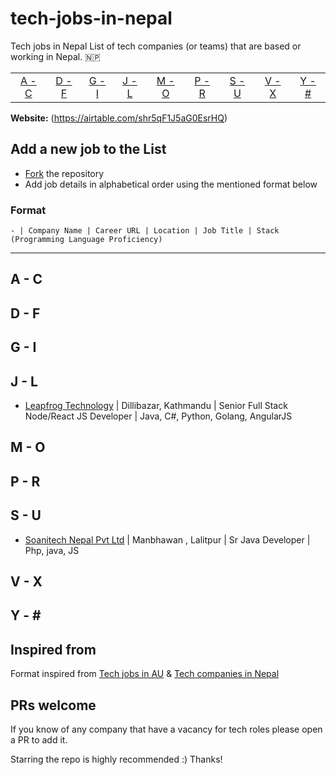 # tech-jobs-in-nepal

Tech jobs in Nepal
List of tech companies (or teams) that are based or working in Nepal. :nepal:

|                 |                 |                 |                 |                 |                 |                 |                 |                 |
| :-------------: | :-------------: | :-------------: | :-------------: | :-------------: | :-------------: | :-------------: | :-------------: | :-------------: |
| [A - C](#a---c) | [D - F](#d---f) | [G - I](#g---i) | [J - L](#j---l) | [M - O](#m---o) | [P - R](#p---r) | [S - U](#s---u) | [V - X](#v---x) | [Y - \#](#y---) |

**Website:** (https://airtable.com/shr5qF1J5aG0EsrHQ)

## Add a new job to the List

- [Fork](https://github.com/milanshresta/tech-jobs-in-nepal.git) the repository
- Add job details in alphabetical order using the mentioned format below

### Format

```
- | Company Name | Career URL | Location | Job Title | Stack (Programming Language Proficiency)
```

---
## A - C

## D - F

## G - I

## J - L

- [Leapfrog Technology](https://career.lftechnology.com/o/senior-full-stack-nodereact-js-developer) | Dillibazar, Kathmandu | Senior Full Stack Node/React JS Developer |  Java, C#, Python, Golang, AngularJS

## M - O

## P - R

## S - U

- [Soanitech Nepal Pvt Ltd](https://soanitech.com/careers/) | Manbhawan , Lalitpur | Sr Java Developer | Php, java, JS

## V - X

## Y - \#

## Inspired from

Format inspired from [Tech jobs in AU](https://github.com/geshan/au-companies-providing-work-visa-sponsorship)
& [Tech companies in Nepal](https://github.com/mesaugat/tech-companies-in-nepal)

## PRs welcome

If you know of any company that have a vacancy for tech roles please open a PR to add it. 

Starring the repo is highly recommended :) Thanks!
